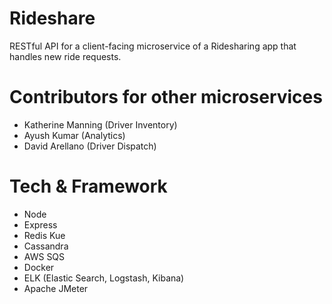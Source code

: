# Rideshare
RESTful API for a client-facing microservice of a Ridesharing app that handles new ride requests.

# Contributors for other microservices
- Katherine Manning (Driver Inventory)
- Ayush Kumar (Analytics)
- David Arellano (Driver Dispatch)

# Tech & Framework
- Node
- Express
- Redis Kue
- Cassandra
- AWS SQS
- Docker
- ELK (Elastic Search, Logstash, Kibana)
- Apache JMeter

